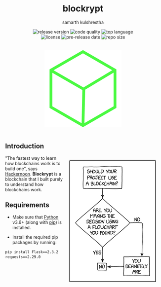 <div align="center">
<h1>blockrypt</h1>

samarth kulshrestha

![release version](https://img.shields.io/github/v/release/samarthkulshrestha/blockrypt?color=%23a039fa&include_prereleases&style=for-the-badge)
![code quality](https://img.shields.io/codefactor/grade/github/samarthkulshrestha/blockrypt/main?style=for-the-badge)
![top language](https://img.shields.io/github/languages/top/samarthkulshrestha/blockrypt?color=%234877f7&style=for-the-badge)
<br>
![license](https://img.shields.io/github/license/samarthkulshrestha/blockrypt?color=%23f2e85a&style=for-the-badge)
![pre-release date](https://img.shields.io/github/release-date-pre/samarthkulshrestha/blockrypt?color=%23f76ad4&style=for-the-badge)
![repo size](https://img.shields.io/github/repo-size/samarthkulshrestha/blockrypt?color=%2346d4a0&style=for-the-badge)
<br/><br/><br/>
![blockrypt logo](assets/blockrypt.png)
<br/><br>
</div>

## Introduction

<img src="assets/xkcd_blockchain.png" align="right" style="margin: 16px;" />

"The fastest way to learn how blockchains work is to build one", says
[Hackernoon](https://hackernoon.com/). **Blockrypt** is a blockchain that I
built purely to understand how blockchains work.

## Requirements

+ Make sure that [Python](https://www.python.org/) v3.6+ (along with
[pip](https://pypi.org/project/pip/)) is installed.

+ Install the required pip packages by running:

```
pip install Flask==2.3.2 requests==2.29.0
```


